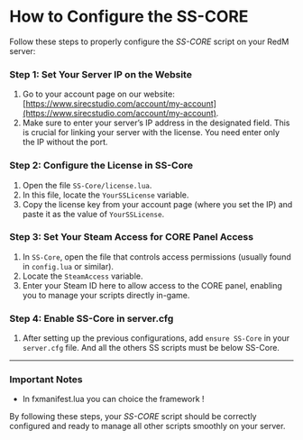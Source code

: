 # How to Configure the SS-CORE

Follow these steps to properly configure the _SS-CORE_ script on your RedM server:

### Step 1: Set Your Server IP on the Website

1. Go to your account page on our website: [https://www.sirecstudio.com/account/my-account](https://www.sirecstudio.com/account/my-account).
2. Make sure to enter your server’s IP address in the designated field. This is crucial for linking your server with the license. You need enter only the IP without the port.

### Step 2: Configure the License in SS-Core

1. Open the file `SS-Core/license.lua`.
2. In this file, locate the `YourSSLicense` variable.
3. Copy the license key from your account page (where you set the IP) and paste it as the value of `YourSSLicense`.

### Step 3: Set Your Steam Access for CORE Panel Access

1. In `SS-Core`, open the file that controls access permissions (usually found in `config.lua` or similar).
2. Locate the `SteamAccess` variable.
3. Enter your Steam ID here to allow access to the CORE panel, enabling you to manage your scripts directly in-game.

### Step 4: Enable SS-Core in server.cfg

1. After setting up the previous configurations, add `ensure SS-Core` in your `server.cfg` file. And all the others SS scripts must be below SS-Core.

***

### Important Notes

* In fxmanifest.lua you can choice the framework !

By following these steps, your _SS-CORE_ script should be correctly configured and ready to manage all other scripts smoothly on your server.

